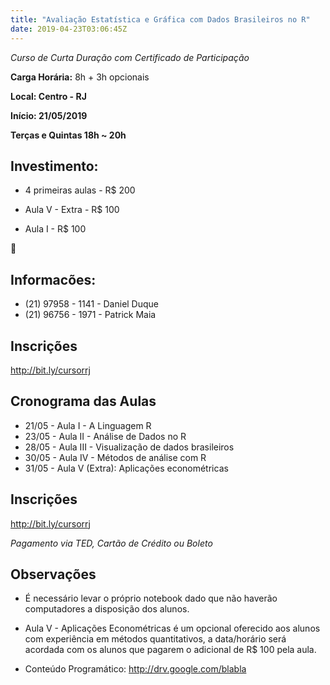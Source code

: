```yaml
---
title: "Avaliação Estatística e Gráfica com Dados Brasileiros no R"
date: 2019-04-23T03:06:45Z
---
```


*Curso de Curta Duração com Certificado de Participação*

**Carga Horária:** 8h + 3h opcionais

**Local: Centro - RJ**

**Início: 21/05/2019**

**Terças e Quintas 18h ~ 20h**

## Investimento: 

* 4 primeiras aulas - R$ 200
* Aula V - Extra - R$ 100

* Aula I - R$ 100

:rocket:

## Informacões: 

* (21) 97958 - 1141 - Daniel Duque
* (21) 96756 - 1971 - Patrick Maia

## Inscrições
http://bit.ly/cursorrj

## Cronograma das Aulas

* 21/05 - Aula  I - A Linguagem R
* 23/05 - Aula  II -  Análise de Dados no R
* 28/05 - Aula III -  Visualização de dados brasileiros	
* 30/05 - Aula IV - Métodos de análise com R
* 31/05 - Aula V (Extra): Aplicações econométricas


## Inscrições
http://bit.ly/cursorrj

*Pagamento via TED, Cartão de Crédito ou Boleto*



## Observações

- É necessário levar o próprio notebook dado que não haverão computadores a disposição dos alunos.

- Aula V - Aplicações Econométricas é um opcional oferecido aos alunos com experiência em métodos quantitativos, a data/horário será acordada com os alunos que pagarem o adicional de R$ 100 pela aula.

- Conteúdo Programático: http://drv.google.com/blabla
